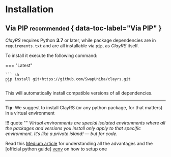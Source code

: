 # Installation

## Via PIP <small>recommended</small> { data-toc-label="Via PIP" }

*ClayRS* requires Python **3.7** or later, while package dependencies are in `requirements.txt` and are all installable
via `pip`, as *ClayRS* itself.

To install it execute the following command:

=== "Latest"

    ``` sh
    pip install git+https://github.com/SwapUniba/clayrs.git
    ```

This will automatically install compatible versions of all dependencies.

---
**Tip**: We suggest to install ClayRS (or any python package, for that matters) in a virtual environment

!!! quote ""
    *Virtual environments are special isolated environments where all the packages and versions you install only 
    apply to that specific environment. It’s like a private island! — but for code.*

Read this [Medium article][medium] for understanding all the advantages and the [official python guide] [venv]
on how to setup one

[medium]: https://towardsdatascience.com/why-you-should-use-a-virtual-environment-for-every-python-project-c17dab3b0fd0
[venv]: https://packaging.python.org/en/latest/guides/installing-using-pip-and-virtual-environments/